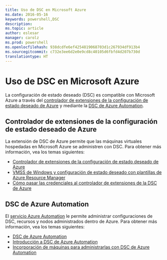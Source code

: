 ```yaml
---
title: Uso de DSC en Microsoft Azure
ms.date: 2016-05-16
keywords: powershell,DSC
description: 
ms.topic: article
author: eslesar
manager: carolz
ms.prod: powershell
ms.openlocfilehash: 938dcdfe6ef4254819068703d1c267934df913b4
ms.sourcegitcommit: c732e3ee6d2e0e9cd8c40105d6fbfd4d207b730d
translationtype: HT
---
```

# <a name="using-dsc-on-microsoft-azure"></a>Uso de DSC en Microsoft Azure

La configuración de estado deseado (DSC) es compatible con Microsoft Azure a través del [controlador de extensiones de la configuración de estado deseado de Azure](https://docs.microsoft.com/azure/virtual-machines/virtual-machines-windows-extensions-dsc-overview) y mediante la [DSC de Azure Automation](https://docs.microsoft.com/azure/automation/automation-dsc-overview).

## <a name="azure-desired-state-configuration-extension-handler"></a>Controlador de extensiones de la configuración de estado deseado de Azure

La extensión de DSC de Azure permite que las máquinas virtuales hospedadas en Microsoft Azure se administren con DSC. Para obtener más información, vea los temas siguientes:

- [Controlador de extensiones de la configuración de estado deseado de Azure](https://docs.microsoft.com/azure/virtual-machines/virtual-machines-windows-extensions-dsc-overview)
- [VMSS de Windows y configuración de estado deseado con plantillas de Azure Resource Manager](https://docs.microsoft.com/azure/virtual-machines/virtual-machines-windows-extensions-dsc-template)
- [Cómo pasar las credenciales al controlador de extensiones de la DSC de Azure](https://docs.microsoft.com/azure/virtual-machines/virtual-machines-windows-extensions-dsc-credentials)

## <a name="azure-automation-dsc"></a>DSC de Azure Automation

El [servicio Azure Automation](https://azure.microsoft.com/services/automation/) le permite administrar configuraciones de DSC, recursos y nodos administrados dentro de Azure. Para obtener más información, vea los temas siguientes:

- [DSC de Azure Automation](https://docs.microsoft.com/azure/automation/automation-dsc-overview)
- [Introducción a DSC de Azure Automation](https://docs.microsoft.com/azure/automation/automation-dsc-getting-started)
- [Incorporación de máquinas para administrarlas con DSC de Azure Automation](https://docs.microsoft.com/azure/automation/automation-dsc-onboarding)

